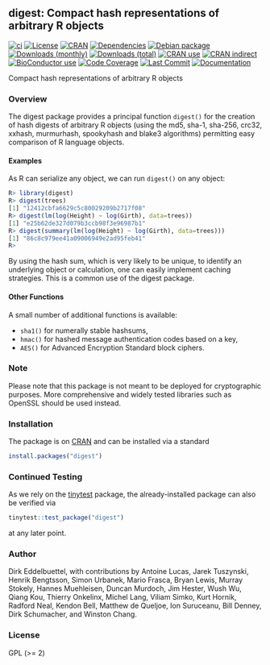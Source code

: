 ## digest: Compact hash representations of arbitrary R objects 

[![ci](https://github.com/eddelbuettel/digest/workflows/ci/badge.svg)](https://github.com/eddelbuettel/digest/actions?query=workflow%3Aci)
[![License](http://img.shields.io/badge/license-GPL%20%28%3E=%202%29-brightgreen.svg?style=flat)](http://www.gnu.org/licenses/gpl-2.0.html) 
[![CRAN](http://www.r-pkg.org/badges/version/digest)](https://cran.r-project.org/package=digest) 
[![Dependencies](https://tinyverse.netlify.com/badge/digest)](https://cran.r-project.org/package=digest)
[![Debian package](https://img.shields.io/debian/v/r-cran-digest/sid?color=green)](https://packages.debian.org/sid/r-cran-digest)
[![Downloads (monthly)](http://cranlogs.r-pkg.org/badges/digest?color=brightgreen)](https://www.r-pkg.org:443/pkg/digest)
[![Downloads (total)](https://cranlogs.r-pkg.org/badges/grand-total/digest?color=brightgreen)](https://www.r-pkg.org:443/pkg/digest)
[![CRAN use](https://jangorecki.gitlab.io/rdeps/digest/CRAN_usage.svg?sanitize=true)](https://cran.r-project.org/package=digest)
[![CRAN indirect](https://jangorecki.gitlab.io/rdeps/digest/indirect_usage.svg?sanitize=true)](https://cran.r-project.org/package=digest)
[![BioConductor use](https://jangorecki.gitlab.io/rdeps/digest/BioC_usage.svg?sanitize=true)](https://cran.r-project.org/package=digest)
[![Code Coverage](https://img.shields.io/codecov/c/github/eddelbuettel/digest/master.svg)](https://codecov.io/gh/eddelbuettel/digest)
[![Last Commit](https://img.shields.io/github/last-commit/eddelbuettel/digest)](https://github.com/eddelbuettel/digest)
[![Documentation](https://img.shields.io/badge/documentation-is_here-blue)](https://eddelbuettel.github.io/digest/)

Compact hash representations of arbitrary R objects

### Overview

The digest package provides a principal function `digest()` for the 
creation of hash digests of arbitrary R objects (using the md5, sha-1, 
sha-256, crc32, xxhash, murmurhash, spookyhash and blake3 algorithms)
permitting easy comparison of R language objects.

#### Examples

As R can serialize any object, we can run `digest()` on any object:

```r
R> library(digest)
R> digest(trees)
[1] "12412cbfa6629c5c80029209b2717f08"
R> digest(lm(log(Height) ~ log(Girth), data=trees))
[1] "e25b62de327d079b3ccb98f3e96987b1"
R> digest(summary(lm(log(Height) ~ log(Girth), data=trees)))
[1] "86c8c979ee41a09006949e2ad95feb41"
R> 
```

By using the hash sum, which is very likely to be unique, to identify an
underlying object or calculation, one can easily implement caching strategies.
This is a common use of the digest package.

#### Other Functions

A small number of additional functions is available:

- `sha1()` for numerally stable hashsums,
- `hmac()` for hashed message authentication codes based on a key,
- `AES()` for Advanced Encryption Standard block ciphers.

### Note

Please note that this package is not meant to be deployed for 
cryptographic purposes. More comprehensive and widely tested
libraries such as OpenSSL should be used instead.

### Installation

The package is on [CRAN](https://cran.r-project.org) and can be installed
via a standard

```r
install.packages("digest")
```

### Continued Testing

As we rely on the [tinytest](https://cran.r-project.org/package=tinytest) package, the
already-installed package can also be verified via

```r
tinytest::test_package("digest")
```

at any later point.

### Author

Dirk Eddelbuettel, with contributions by Antoine Lucas, Jarek Tuszynski,
Henrik Bengtsson, Simon Urbanek, Mario Frasca, Bryan Lewis, Murray Stokely,
Hannes Muehleisen, Duncan Murdoch, Jim Hester, Wush Wu, Qiang Kou, Thierry
Onkelinx, Michel Lang, Viliam Simko, Kurt Hornik, Radford Neal, Kendon Bell,
Matthew de Queljoe, Ion Suruceanu, Bill Denney, Dirk Schumacher, and Winston
Chang.

### License

GPL (>= 2)

